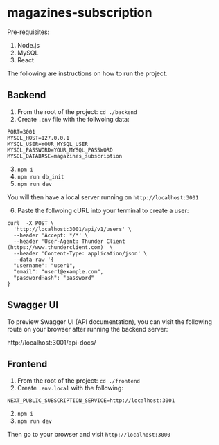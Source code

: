# magazines-subscription

Pre-requisites:
1. Node.js
2. MySQL
3. React

The following are instructions on how to run the project.

## Backend

1. From the root of the project: `cd ./backend`
2. Create `.env` file with the follwoing data:
```
PORT=3001
MYSQL_HOST=127.0.0.1
MYSQL_USER=YOUR_MYSQL_USER
MYSQL_PASSWORD=YOUR_MYSQL_PASSWORD
MYSQL_DATABASE=magazines_subscription

```
3. `npm i`
4. `npm run db_init`
5. `npm run dev`

You will then have a local server running on `http://localhost:3001`

6. Paste the follwoing cURL into your terminal to create a user:
```
curl  -X POST \
  'http://localhost:3001/api/v1/users' \
  --header 'Accept: */*' \
  --header 'User-Agent: Thunder Client (https://www.thunderclient.com)' \
  --header 'Content-Type: application/json' \
  --data-raw '{
  "username": "user1",
  "email": "user1@example.com",
  "passwordHash": "password"
}
```

## Swagger UI

To preview Swagger UI (API documentation), you can visit the following route on your browser after running the backend server:

http://localhost:3001/api-docs/

## Frontend

1. From the root of the project: `cd ./frontend`
2. Create `.env.local` with the following:
```
NEXT_PUBLIC_SUBSCRIPTION_SERVICE=http://localhost:3001
```
2. `npm i`
3. `npm run dev`

Then go to your browser and visit `http://localhost:3000`
